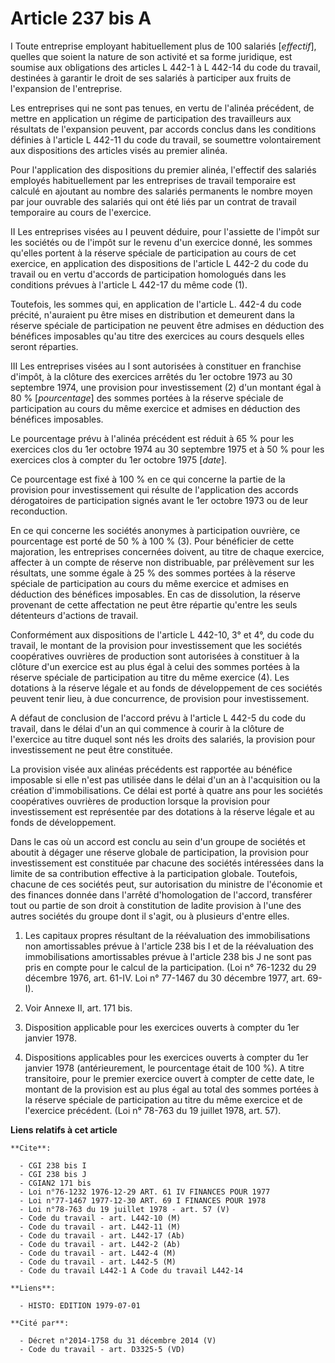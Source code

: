 # Article 237 bis A

I  Toute entreprise employant habituellement plus de 100 salariés [*effectif*], quelles que soient la nature de son activité
et sa forme juridique, est soumise aux obligations des articles L 442-1 à L 442-14 du code du travail, destinées à garantir
le droit de ses salariés à participer aux fruits de l'expansion de l'entreprise.

Les entreprises qui ne sont pas tenues, en vertu de l'alinéa précédent, de mettre en application un régime de participation
des travailleurs aux résultats de l'expansion peuvent, par accords conclus dans les conditions définies à l'article L 442-11
du code du travail, se soumettre volontairement aux dispositions des articles visés au premier alinéa.

Pour l'application des dispositions du premier alinéa, l'effectif des salariés employés habituellement par les entreprises de
travail temporaire est calculé en ajoutant au nombre des salariés permanents le nombre moyen par jour ouvrable des salariés
qui ont été liés par un contrat de travail temporaire au cours de l'exercice.

II  Les entreprises visées au I peuvent déduire, pour l'assiette de l'impôt sur les sociétés ou de l'impôt sur le revenu d'un
exercice donné, les sommes qu'elles portent à la réserve spéciale de participation au cours de cet exercice, en application
des dispositions de l'article L 442-2 du code du travail ou en vertu d'accords de participation homologués dans les
conditions prévues à l'article L 442-17 du même code (1).

Toutefois, les sommes qui, en application de l'article L. 442-4 du code précité, n'auraient pu être mises en distribution et
demeurent dans la réserve spéciale de participation ne peuvent être admises en déduction des bénéfices imposables qu'au titre
des exercices au cours desquels elles seront réparties.

III  Les entreprises visées au I sont autorisées à constituer en franchise d'impôt, à la clôture des exercices arrêtés du 1er
octobre 1973 au 30 septembre 1974, une provision pour investissement (2) d'un montant égal à 80 % [*pourcentage*] des sommes
portées à la réserve spéciale de participation au cours du même exercice et admises en déduction des bénéfices imposables.

Le pourcentage prévu à l'alinéa précédent est réduit à 65 % pour les exercices clos du 1er octobre 1974 au 30 septembre 1975
et à 50 % pour les exercices clos à compter du 1er octobre 1975 [*date*].

Ce pourcentage est fixé à 100 % en ce qui concerne la partie de la provision pour investissement qui résulte de l'application
des accords dérogatoires de participation signés avant le 1er octobre 1973 ou de leur reconduction.

En ce qui concerne les sociétés anonymes à participation ouvrière, ce pourcentage est porté de 50 % à 100 % (3). Pour
bénéficier de cette majoration, les entreprises concernées doivent, au titre de chaque exercice, affecter à un compte de
réserve non distribuable, par prélèvement sur les résultats, une somme égale à 25 % des sommes portées à la réserve spéciale
de participation au cours du même exercice et admises en déduction des bénéfices imposables. En cas de dissolution, la
réserve provenant de cette affectation ne peut être répartie qu'entre les seuls détenteurs d'actions de travail.

Conformément aux dispositions de l'article L 442-10, 3° et 4°, du code du travail, le montant de la provision pour
investissement que les sociétés coopératives ouvrières de production sont autorisées à constituer à la clôture d'un exercice
est au plus égal à celui des sommes portées à la réserve spéciale de participation au titre du même exercice (4). Les
dotations à la réserve légale et au fonds de développement de ces sociétés peuvent tenir lieu, à due concurrence, de
provision pour investissement.

A défaut de conclusion de l'accord prévu à l'article L 442-5 du code du travail, dans le délai d'un an qui commence à courir
à la clôture de l'exercice au titre duquel sont nés les droits des salariés, la provision pour investissement ne peut être
constituée.

La provision visée aux alinéas précédents est rapportée au bénéfice imposable si elle n'est pas utilisée dans le délai d'un
an à l'acquisition ou la création d'immobilisations. Ce délai est porté à quatre ans pour les sociétés coopératives ouvrières
de production lorsque la provision pour investissement est représentée par des dotations à la réserve légale et au fonds de
développement.

Dans le cas où un accord est conclu au sein d'un groupe de sociétés et aboutit à dégager une réserve globale de
participation, la provision pour investissement est constituée par chacune des sociétés intéressées dans la limite de sa
contribution effective à la participation globale. Toutefois, chacune de ces sociétés peut, sur autorisation du ministre de
l'économie et des finances donnée dans l'arrêté d'homologation de l'accord, transférer tout ou partie de son droit à
constitution de ladite provision à l'une des autres sociétés du groupe dont il s'agit, ou à plusieurs d'entre elles.

1)  Les capitaux propres résultant de la réévaluation des immobilisations non amortissables prévue à l'article 238 bis I et
de la réévaluation des immobilisations amortissables prévue à l'article 238 bis J ne sont pas pris en compte pour le calcul
de la participation. (Loi n° 76-1232 du 29 décembre 1976, art. 61-IV. Loi n° 77-1467 du 30 décembre 1977, art. 69-I).

2)  Voir Annexe II, art. 171 bis.

3)  Disposition applicable pour les exercices ouverts à compter du 1er janvier 1978.

4)  Dispositions applicables pour les exercices ouverts à compter du 1er janvier 1978 (antérieurement, le pourcentage était
de 100 %). A titre transitoire, pour le premier exercice ouvert à compter de cette date, le montant de la provision est au
plus égal au total des sommes portées à la réserve spéciale de participation au titre du même exercice et de l'exercice
précédent. (Loi n°  78-763 du 19 juillet 1978, art. 57).

**Liens relatifs à cet article**

	**Cite**:

	  - CGI 238 bis I
	  - CGI 238 bis J
	  - CGIAN2 171 bis
	  - Loi n°76-1232 1976-12-29 ART. 61 IV FINANCES POUR 1977
	  - Loi n°77-1467 1977-12-30 ART. 69 I FINANCES POUR 1978
	  - Loi n°78-763 du 19 juillet 1978 - art. 57 (V)
	  - Code du travail - art. L442-10 (M)
	  - Code du travail - art. L442-11 (M)
	  - Code du travail - art. L442-17 (Ab)
	  - Code du travail - art. L442-2 (Ab)
	  - Code du travail - art. L442-4 (M)
	  - Code du travail - art. L442-5 (M)
	  - Code du travail L442-1 A Code du travail L442-14

	**Liens**:

	  - HISTO: EDITION 1979-07-01

	**Cité par**:

	  - Décret n°2014-1758 du 31 décembre 2014 (V)
	  - Code du travail - art. D3325-5 (VD)
